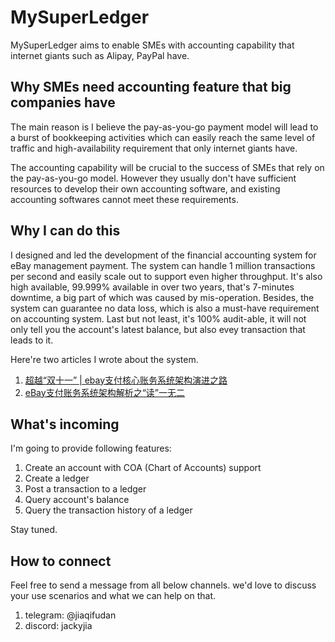 # MySuperLedger
MySuperLedger aims to enable SMEs with accounting capability that internet giants such as Alipay, PayPal have.

## Why SMEs need accounting feature that big companies have
The main reason is I believe the pay-as-you-go payment model will lead to a burst of bookkeeping activities which can easily
reach the same level of traffic and high-availability requirement that only internet giants have.

The accounting capability will be crucial to the success of SMEs that rely on the pay-as-you-go model. However they usually 
don't have sufficient resources to develop their own accounting software, and existing accounting softwares 
cannot meet these requirements.

## Why I can do this
I designed and led the development of the financial accounting system for eBay management payment. The system can handle 1 million transactions
per second and easily scale out to support even higher throughput. It's also high available, 99.999% available in over two years, 
that's 7-minutes downtime, a big part of which was caused by mis-operation. Besides, the system can guarantee no data loss, which is
also a must-have requirement on accounting system. Last but not least, it's 100% audit-able, it will not only tell you the 
account's latest balance, but also evey transaction that leads to it.

Here're two articles I wrote about the system.
1. [超越“双十一” | ebay支付核心账务系统架构演进之路](https://mp.weixin.qq.com/s/O5_Rde5uUXvmBS2B7w2hOQ)
2. [eBay支付账务系统架构解析之“读”一无二](https://mp.weixin.qq.com/s?__biz=MzA3MDMyNDUzOQ==&mid=2650512756&idx=1&sn=04fd97a4c4129bb26c5dd3b6ea7e75f9&chksm=8731a520b0462c369671c63d06721ee7817984bf041964fbdeb24d513c9b31451cbb544ed2c1&scene=178&cur_album_id=1590887959409590275#rd)

## What's incoming
I'm going to provide following features:
1. Create an account with COA (Chart of Accounts) support
2. Create a ledger
3. Post a transaction to a ledger
4. Query account's balance
5. Query the transaction history of a ledger

Stay tuned.

## How to connect
Feel free to send a message from all below channels. we'd love to discuss your use scenarios and what we can help on that.
1. telegram: @jiaqifudan
2. discord: jackyjia

